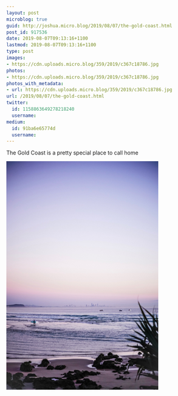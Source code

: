 ```yaml
---
layout: post
microblog: true
guid: http://joshua.micro.blog/2019/08/07/the-gold-coast.html
post_id: 917536
date: 2019-08-07T09:13:16+1100
lastmod: 2019-08-07T09:13:16+1100
type: post
images:
- https://cdn.uploads.micro.blog/359/2019/c367c18786.jpg
photos:
- https://cdn.uploads.micro.blog/359/2019/c367c18786.jpg
photos_with_metadata:
- url: https://cdn.uploads.micro.blog/359/2019/c367c18786.jpg
url: /2019/08/07/the-gold-coast.html
twitter:
  id: 1158863649278218240
  username: 
medium:
  id: 91ba6e65774d
  username: 
---
```

The Gold Coast is a pretty special place to call home

<a href="https://joshwithers.blog/uploads/2019/c367c18786.jpg"><img src="uploads/2019/c367c18786.jpg" width="400" height="600" alt="" style="height: auto;" class="sunlit_image" /></a>

